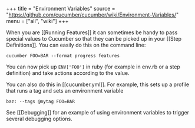+++
title = "Environment Variables"
source = "https://github.com/cucumber/cucumber/wiki/Environment-Variables/"
menu = ["all", "wiki"]
+++

When you are \[\[Running Features\]\] it can sometimes be handy to pass special values to Cucumber so that they can be picked up in your \[\[Step Definitions\]\]. You can easily do this on the command line:

    cucumber FOO=BAR --format progress features

You can now pick up <code>ENV\['FOO'\]</code> in ruby (for example in env.rb or a step definition) and take actions according to the value.

You can also do this in \[\[cucumber.yml\]\]. For example, this sets up a profile that runs a tag and sets an environment variable

    baz: --tags @mytag FOO=BAR

See \[\[Debugging\]\] for an example of using environment variables to trigger several debugging options.
